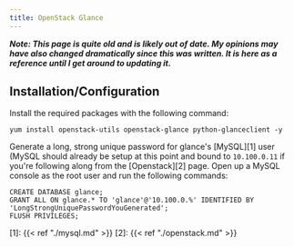 ```yaml
---
title: OpenStack Glance
---
```


***Note: This page is quite old and is likely out of date. My opinions may have
also changed dramatically since this was written. It is here as a reference
until I get around to updating it.***

## Installation/Configuration

Install the required packages with the following command:

```
yum install openstack-utils openstack-glance python-glanceclient -y
```

Generate a long, strong unique password for glance's [MySQL][1] user (MySQL
should already be setup at this point and bound to `10.100.0.11` if you're
following along from the [Openstack][2] page. Open up a MySQL console as the
root user and run the following commands:

```
CREATE DATABASE glance;
GRANT ALL ON glance.* TO 'glance'@'10.100.0.%' IDENTIFIED BY 'LongStrongUniquePasswordYouGenerated';
FLUSH PRIVILEGES;
```

[1]: {{< ref "./mysql.md" >}}
[2]: {{< ref "./openstack.md" >}}
